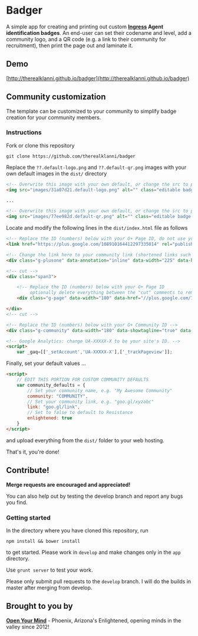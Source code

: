 # Badger

A simple app for creating and printing out custom **[Ingress](http://ingress.com) Agent identification badges**. An end-user can set their codename and level, add a community logo, and a QR code (e.g. a link to their community for recruitment), then print the page out and laminate it.

## Demo

[http://therealklanni.github.io/badger](http://therealklanni.github.io/badger)

## Community customization

The template can be customized to your community to simplify badge creation for your community members.

### Instructions

Fork or clone this repository

```
git clone https://github.com/therealklanni/badger
```

Replace the `??.default-logo.png` and `??.default-qr.png` images with your own default images in the `dist/` directory

```html
<!-- Overwrite this image with your own default, or change the src to point to your image location -->
<img src="images/31a07d21.default-logo.png" alt="" class="editable badge-logo">

...

<!-- Overwrite this image with your own default, or change the src to point to your image location -->
<img src="images/77ee982d.default-qr.png" alt="" class="editable badge-qr">
```

Locate and modify the following lines in the `dist/index.html` file as follows

```html
<!-- Replace the ID (numbers) below with your G+ Page ID, do not use your community ID -->
<link href="https://plus.google.com/108910164412297335014" rel="publisher">
```

```html
<!-- Change the link here to your community link (shortened links such as goo.gl or tinyurl.com will not work here) -->
<div class="g-plusone" data-annotation="inline" data-width="225" data-href="http://therealklanni.github.io/badger/"></div>
```

```html
<!-- cut -->
<div class="span3">

	<!-- Replace the ID (numbers) below with your G+ Page ID
	     optionally delete everything between the "cut" comments to remove -->
	<div class="g-page" data-width="180" data-href="//plus.google.com/108910164412297335014"></div>

</div>
<!-- cut -->
```

```html
<!-- Replace the ID (numbers) below with your G+ Community ID -->
<div class="g-community" data-width="180" data-showtagline="true" data-href="//plus.google.com/communities/115566167479601650426"></div>
```

```html
<!-- Google Analytics: change UA-XXXXX-X to be your site's ID. -->
<script>
	var _gaq=[['_setAccount','UA-XXXXX-X'],['_trackPageview']];
```

Finally, set your default values ...

```html
<script>
	// EDIT THIS PORTION FOR CUSTOM COMMUNITY DEFAULTS
	var community_defaults = {
		// Set your community name, e.g. "My Awesome Community"
		community: "COMMUNITY",
		// Set your community link, e.g. "goo.gl/xyzabc"
		link: "goo.gl/link",
		// Set to false to default to Resistance
		enlightened: true
	}
</script>
```

and upload everything from the `dist/` folder to your web hosting.

That's it, you're done!

## Contribute!

**Merge requests are encouraged and appreciated!**

You can also help out by testing the develop branch and report any bugs you find.

### Getting started

In the directory where you have cloned this repository, run

`npm install && bower install`

to get started. Please work in `develop` and make changes only in the `app` directory.

Use `grunt server` to test your work.

Please only submit pull requests to the `develop` branch. I will do the builds in master after merging from develop.

## Brought to you by

**[Open Your Mind](http://goo.gl/ResXD)** - Phoenix, Arizona's Enlightened, opening minds in the valley since 2012!
